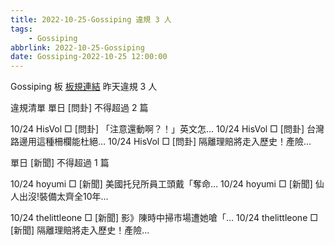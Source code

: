 ```yaml
---
title: 2022-10-25-Gossiping 違規 3 人
tags:
    - Gossiping
abbrlink: 2022-10-25-Gossiping
date: Gossiping-2022-10-25 12:00:00
---
```

Gossiping 板 [板規連結](https://www.ptt.cc/bbs/Gossiping/M.1637425085.A.07D.html)
昨天違規 3 人
<!-- more -->

違規清單
單日 [問卦] 不得超過 2 篇

10/24 HisVol □ [問卦] 「注意還動啊？！」英文怎…
10/24 HisVol □ [問卦] 台灣路邊用這種柵欄能杜絕…
10/24 HisVol □ [問卦] 隔離理賠將走入歷史！產險…

單日 [新聞] 不得超過 1 篇

10/24 hoyumi □ [新聞] 美國托兒所員工頭戴「奪命…
10/24 hoyumi □ [新聞] 仙人出沒!裝備太齊全10年…

10/24 thelittleone □ [新聞] 影》陳時中掃市場遭她嗆「…
10/24 thelittleone □ [新聞] 隔離理賠將走入歷史！產險…